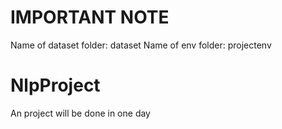 # IMPORTANT NOTE
Name of dataset folder: dataset
Name of env folder: projectenv

# NlpProject
An project will be done in one day
